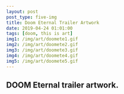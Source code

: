 ```yaml
---
layout: post
post_type: five-img
title: Doom Eternal Trailer Artwork
date: 2019-04-24 01:01:00
tags: [doom, this is art]
img1: /img/art/doomete1.gif
img2: /img/art/doomete2.gif
img3: /img/art/doomete3.gif
img4: /img/art/doomete4.gif
img5: /img/art/doomete5.gif
---
```

## DOOM Eternal trailer artwork.
